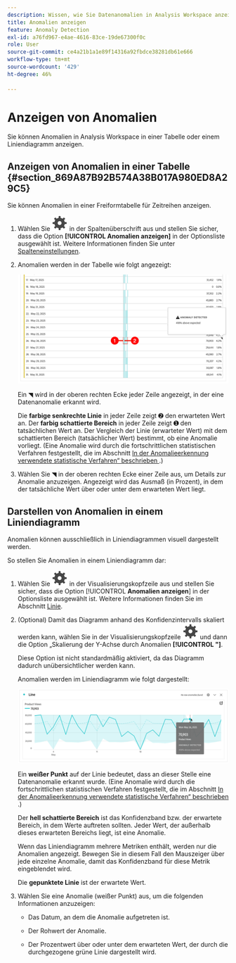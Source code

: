 ```yaml
---
description: Wissen, wie Sie Datenanomalien in Analysis Workspace anzeigen und analysieren können.
title: Anomalien anzeigen
feature: Anomaly Detection
exl-id: a76fd967-e4ae-4616-83ce-19de67300f0c
role: User
source-git-commit: ce4a21b1a1e89f14316a92fbdce38281db61e666
workflow-type: tm+mt
source-wordcount: '429'
ht-degree: 46%

---
```



# Anzeigen von Anomalien

Sie können Anomalien in Analysis Workspace in einer Tabelle oder einem Liniendiagramm anzeigen.

## Anzeigen von Anomalien in einer Tabelle {#section_869A87B92B574A38B017A980ED8A29C5}

Sie können Anomalien in einer Freiformtabelle für Zeitreihen anzeigen.

1. Wählen Sie ![Einstellung](/help/assets/icons/Setting.svg) in der Spaltenüberschrift aus und stellen Sie sicher, dass die Option **[!UICONTROL Anomalien anzeigen]** in der Optionsliste ausgewählt ist. Weitere Informationen finden Sie unter [Spalteneinstellungen](/help/analysis-workspace/visualizations/freeform-table/column-row-settings/column-settings.md).

1. Anomalien werden in der Tabelle wie folgt angezeigt:

   ![Anomalien erkannt](assets/anomaly-detected.png)

   Ein ◥ wird in der oberen rechten Ecke jeder Zeile angezeigt, in der eine Datenanomalie erkannt wird.

   Die **farbige senkrechte Linie** in jeder Zeile zeigt ➋ den erwarteten Wert an. Der **farbig schattierte Bereich** in jeder Zeile zeigt ➊ den tatsächlichen Wert an. Der Vergleich der Linie (erwarteter Wert) mit dem schattierten Bereich (tatsächlicher Wert) bestimmt, ob eine Anomalie vorliegt. (Eine Anomalie wird durch die fortschrittlichen statistischen Verfahren festgestellt, die im Abschnitt [In der Anomalieerkennung verwendete statistische Verfahren“ beschrieben ](/help/analysis-workspace/c-anomaly-detection/statistics-anomaly-detection.md).)

1. Wählen Sie ◥ in der oberen rechten Ecke einer Zeile aus, um Details zur Anomalie anzuzeigen. Angezeigt wird das Ausmaß (in Prozent), in dem der tatsächliche Wert über oder unter dem erwarteten Wert liegt.

## Darstellen von Anomalien in einem Liniendiagramm

Anomalien können ausschließlich in Liniendiagrammen visuell dargestellt werden.

So stellen Sie Anomalien in einem Liniendiagramm dar:

1. Wählen Sie ![Einstellung](/help/assets/icons/Setting.svg) in der Visualisierungskopfzeile aus und stellen Sie sicher, dass die Option [!UICONTROL **Anomalien anzeigen**] in der Optionsliste ausgewählt ist. Weitere Informationen finden Sie im Abschnitt [Linie](/help/analysis-workspace/visualizations/line.md).

1. (Optional) Damit das Diagramm anhand des Konfidenzintervalls skaliert werden kann, wählen Sie in der Visualisierungskopfzeile ![Einstellung](/help/assets/icons/Setting.svg) und dann die Option „Skalierung der Y-Achse durch Anomalien **[!UICONTROL &quot;]**.

   Diese Option ist nicht standardmäßig aktiviert, da das Diagramm dadurch unübersichtlicher werden kann.

   Anomalien werden im Liniendiagramm wie folgt dargestellt:

   ![Anomalieerkennung für Linienvisualisierung](assets/anomaly-detected-line.png)

   Ein **weißer Punkt** auf der Linie bedeutet, dass an dieser Stelle eine Datenanomalie erkannt wurde. (Eine Anomalie wird durch die fortschrittlichen statistischen Verfahren festgestellt, die im Abschnitt [In der Anomalieerkennung verwendete statistische Verfahren“ beschrieben ](/help/analysis-workspace/c-anomaly-detection/statistics-anomaly-detection.md).)

   Der **hell schattierte Bereich** ist das Konfidenzband bzw. der erwartete Bereich, in dem Werte auftreten sollten. Jeder Wert, der außerhalb dieses erwarteten Bereichs liegt, ist eine Anomalie.

   Wenn das Liniendiagramm mehrere Metriken enthält, werden nur die Anomalien angezeigt. Bewegen Sie in diesem Fall den Mauszeiger über jede einzelne Anomalie, damit das Konfidenzband für diese Metrik eingeblendet wird.

   Die **gepunktete Linie** ist der erwartete Wert.

1. Wählen Sie eine Anomalie (weißer Punkt) aus, um die folgenden Informationen anzuzeigen:

   * Das Datum, an dem die Anomalie aufgetreten ist.

   * Der Rohwert der Anomalie.

   * Der Prozentwert über oder unter dem erwarteten Wert, der durch die durchgezogene grüne Linie dargestellt wird.








<!--
# View anomalies in Analysis Workspace

You can view anomalies in a table or in a line chart.

## View anomalies in a table {#table}

You can view anomalies in a time-series Freeform Table.

1. Select the column settings icon in the column header, then ensure that the [!UICONTROL **Anomalies**] option is selected in the list of options. For more information, see [Column settings](/help/analysis-workspace/visualizations/freeform-table/column-row-settings/column-settings.md).

1. Click away from the settings menu to view the updated table.

   ![An anomaly detection notification indicating 15% below expected.](assets/anomaly_detected.png)

1. Anomalies are shown in the table as follows:

   A **dark gray triangle** appears in the upper-right corner of each row where a data anomaly is detected.

   The colored **vertical line** in each row indicates the expected value. The colored **shaded area** in each row indicates the actual value. How the line (expected value) compares with the shaded area (actual value) determines whether there is an anomaly. (An observation is considered anomolous based on the advanced statistical techniques described in [Statistical techniques used in anomaly detection](/help/analysis-workspace/c-anomaly-detection/statistics-anomaly-detection.md).)

1. Select the gray triangle in the upper-right corner of a row to view details about the anomaly. This shows the extent (as a percentage) to which the actual value diverges either above or below the expected value.

## View anomalies in a line chart {#line-chart}

A Line chart is the only visualization that allows you to view anomalies.

To view anomalies in a line chart:

1. Select the settings icon in the visualization header, then ensure that the [!UICONTROL **Show anomalies**] option is selected in the list of options. For more information, see [Line](/help/analysis-workspace/visualizations/line.md).

1. (Optional) To allow the confidence interval to scale the chart, select the settings icon in the visualization header, then select the option, **[!UICONTROL Allow anomalies to Scale Y-axis]**. 

   This option is not selected by default because it can sometimes make the chart less legible.
   
1. Click away from the settings menu to view the updated line chart.

      ![A line chart with an anomaly detected message indicating 15% above expected.](assets/anomaly_linechart.png)

   Anomalies are shown in the line chart as follows:
   
   A **white dot** appears on the line wherever a data anomaly is detected. (An observation is considered anomolous based on the advanced statistical techniques described in [Statistical techniques used in anomaly detection](/help/analysis-workspace/c-anomaly-detection/statistics-anomaly-detection.md).)

   The **light shaded area** is the confidence band, or expected range, where values should occur. Any value that falls outside of this expected range is an anomaly. 

   If you have multiple metrics in the line chart, only the anomalies are shown and you have to hover over each anomaly to see the confidence band for that metric. 

   The **dotted line** is the exact expected value.

1. Click an anomaly (white dot) to view the following information:

   * The date the anomaly occurred 
   
   * The raw value of the anomaly 
   
   * The percentage value above or below the expected value, which is represented by the solid green line.
   
-->
